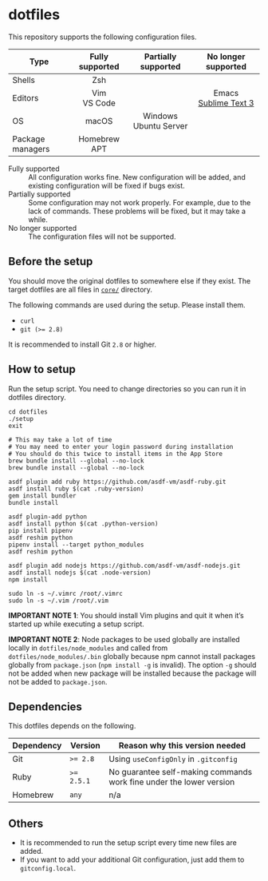 # dotfiles
This repository supports the following configuration files.

| Type             | Fully supported | Partially supported      | No longer supported                                            |
| ---------------- | :-------------: | :----------------------: | :------------------------------------------------------------: |
| Shells           | Zsh             |                          |                                                                |
| Editors          | Vim<br>VS Code  |                          | Emacs<br>[Sublime Text 3](https://github.com/noraworld/sublrc) |
| OS               | macOS           | Windows<br>Ubuntu Server |                                                                |
| Package managers | Homebrew<br>APT |                          |                                                                |

<dl>
  <dt>Fully supported</dt>
  <dd>All configuration works fine. New configuration will be added, and existing configuration will be fixed if bugs exist.</dd>
  <dt>Partially supported</dt>
  <dd>Some configuration may not work properly. For example, due to the lack of commands. These problems will be fixed, but it may take a while.</dd>
  <dt>No longer supported</dt>
  <dd>The configuration files will not be supported.</dd>
</dl>

## Before the setup
You should move the original dotfiles to somewhere else if they exist. The target dotfiles are all files in [`core/`](core/) directory.

The following commands are used during the setup. Please install them.

* `curl`
* `git (>= 2.8)`

It is recommended to install Git `2.8` or higher.

## How to setup
Run the setup script. You need to change directories so you can run it in dotfiles directory.

```shell
cd dotfiles
./setup
exit

# This may take a lot of time
# You may need to enter your login password during installation
# You should do this twice to install items in the App Store
brew bundle install --global --no-lock
brew bundle install --global --no-lock

asdf plugin add ruby https://github.com/asdf-vm/asdf-ruby.git
asdf install ruby $(cat .ruby-version)
gem install bundler
bundle install

asdf plugin-add python
asdf install python $(cat .python-version)
pip install pipenv
asdf reshim python
pipenv install --target python_modules
asdf reshim python

asdf plugin add nodejs https://github.com/asdf-vm/asdf-nodejs.git
asdf install nodejs $(cat .node-version)
npm install

sudo ln -s ~/.vimrc /root/.vimrc
sudo ln -s ~/.vim /root/.vim
```

**IMPORTANT NOTE 1**: You should install Vim plugins and quit it when it’s started up while executing a setup script.

**IMPORTANT NOTE 2**: Node packages to be used globally are installed locally in `dotfiles/node_modules` and called from `dotfiles/node_modules/.bin` globally because npm cannot install packages globally from `package.json` (`npm install -g` is invalid). The option `-g` should not be added when new package will be installed because the package will not be added to `package.json`.

## Dependencies
This dotfiles depends on the following.

| Dependency | Version    | Reason why this version needed                                      |
|------------|------------|---------------------------------------------------------------------|
| Git        | `>= 2.8`   | Using `useConfigOnly` in `.gitconfig`                               |
| Ruby       | `>= 2.5.1` | No guarantee self-making commands work fine under the lower version |
| Homebrew   | `any`      | n/a                                                                 |

## Others
* It is recommended to run the setup script every time new files are added.
* If you want to add your additional Git configuration, just add them to `gitconfig.local`.
